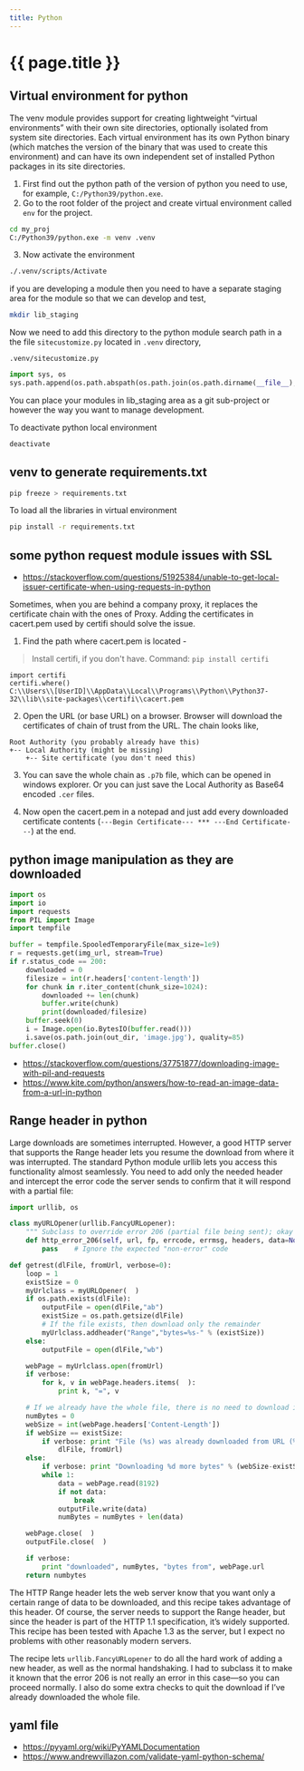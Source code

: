 ```yaml
---
title: Python
---
```


# {{ page.title }}

## Virtual environment for python

The venv module provides support for creating lightweight “virtual environments” with their own site directories, optionally isolated from system site directories. Each virtual environment has its own Python binary (which matches the version of the binary that was used to create this environment) and can have its own independent set of installed Python packages in its site directories.

1. First find out the python
path of the version of python you need to use, for example, ``C:/Python39/python.exe``.
2. Go to the root folder of the project and create virtual environment called ``env`` for the project.
```bash
cd my_proj
C:/Python39/python.exe -m venv .venv
```
3. Now activate the environment
```bash
./.venv/scripts/Activate
```


if you are developing a module then you need to have a separate staging area for the module so that we can develop and test,
```bash
mkdir lib_staging
```

Now we need to add this directory to the python module search path in a the file ``sitecustomize.py``
located in `.venv` directory,

`.venv/sitecustomize.py`
```python
import sys, os
sys.path.append(os.path.abspath(os.path.join(os.path.dirname(__file__), "../lib_staging")))
```

You can place your modules in lib_staging area as a git sub-project or however the way you want to
manage development. 

To deactivate python local environment
```bash
deactivate
```


## venv to generate requirements.txt

```bash
pip freeze > requirements.txt
```

To load all the libraries in virtual environment
```bash
pip install -r requirements.txt
```

## some python request module issues with SSL 

* <https://stackoverflow.com/questions/51925384/unable-to-get-local-issuer-certificate-when-using-requests-in-python>

Sometimes, when you are behind a company proxy, it replaces the certificate chain with the ones of Proxy. Adding the certificates in cacert.pem used by certifi should solve the issue.

  1. Find the path where cacert.pem is located -

> Install certifi, if you don't have. Command: `pip install certifi`

    import certifi
    certifi.where()
    C:\\Users\\[UserID]\\AppData\\Local\\Programs\\Python\\Python37-32\\lib\\site-packages\\certifi\\cacert.pem


  2. Open the URL (or base URL) on a browser. Browser will download the certificates of chain of trust from the URL.
 The chain looks like,

    Root Authority (you probably already have this) 
    +-- Local Authority (might be missing)
        +-- Site certificate (you don't need this)

  3. You can save the whole chain as ``.p7b`` file, which can be opened in windows explorer. Or you can just save the Local Authority as Base64 encoded ``.cer`` files.

  4. Now open the cacert.pem in a notepad and just add every downloaded certificate contents (`---Begin Certificate--- *** ---End Certificate---`) at the end.

 
## python image manipulation as they are downloaded

```python
import os
import io
import requests
from PIL import Image
import tempfile

buffer = tempfile.SpooledTemporaryFile(max_size=1e9)
r = requests.get(img_url, stream=True)
if r.status_code == 200:
    downloaded = 0
    filesize = int(r.headers['content-length'])
    for chunk in r.iter_content(chunk_size=1024):
        downloaded += len(chunk)
        buffer.write(chunk)
        print(downloaded/filesize)
    buffer.seek(0)
    i = Image.open(io.BytesIO(buffer.read()))
    i.save(os.path.join(out_dir, 'image.jpg'), quality=85)
buffer.close()
```

* <https://stackoverflow.com/questions/37751877/downloading-image-with-pil-and-requests>
* <https://www.kite.com/python/answers/how-to-read-an-image-data-from-a-url-in-python>


## Range header in python
Large downloads are sometimes interrupted. However, a good HTTP server that
supports the Range header lets you resume the download from where it was
interrupted. The standard Python module urllib lets you access this
functionality almost seamlessly. You need to add only the needed header and
intercept the error code the server sends to confirm that it will respond with a
partial file:

```python
import urllib, os

class myURLOpener(urllib.FancyURLopener):
    """ Subclass to override error 206 (partial file being sent); okay for us """
    def http_error_206(self, url, fp, errcode, errmsg, headers, data=None):
        pass    # Ignore the expected "non-error" code

def getrest(dlFile, fromUrl, verbose=0):
    loop = 1
    existSize = 0
    myUrlclass = myURLOpener(  )
    if os.path.exists(dlFile):
        outputFile = open(dlFile,"ab")
        existSize = os.path.getsize(dlFile)
        # If the file exists, then download only the remainder
        myUrlclass.addheader("Range","bytes=%s-" % (existSize))
    else:
        outputFile = open(dlFile,"wb")

    webPage = myUrlclass.open(fromUrl)
    if verbose:
        for k, v in webPage.headers.items(  ):
            print k, "=", v

    # If we already have the whole file, there is no need to download it again
    numBytes = 0
    webSize = int(webPage.headers['Content-Length'])
    if webSize == existSize:
        if verbose: print "File (%s) was already downloaded from URL (%s)"%(
            dlFile, fromUrl)
    else:
        if verbose: print "Downloading %d more bytes" % (webSize-existSize)
        while 1:
            data = webPage.read(8192)
            if not data:
                break
            outputFile.write(data)
            numBytes = numBytes + len(data)

    webPage.close(  )
    outputFile.close(  )

    if verbose:
        print "downloaded", numBytes, "bytes from", webPage.url
    return numbytes
```
The HTTP Range header lets the web server know that you want only a certain
range of data to be downloaded, and this recipe takes advantage of this header.
Of course, the server needs to support the Range header, but since the header is
part of the HTTP 1.1 specification, it’s widely supported. This recipe has been
tested with Apache 1.3 as the server, but I expect no problems with other
reasonably modern servers.

The recipe lets `urllib.FancyURLopener` to do all the hard work of adding a new
header, as well as the normal handshaking. I had to subclass it to make it known
that the error 206 is not really an error in this case—so you can proceed
normally. I also do some extra checks to quit the download if I’ve already
downloaded the whole file.


## yaml file
* <https://pyyaml.org/wiki/PyYAMLDocumentation>
* <https://www.andrewvillazon.com/validate-yaml-python-schema/>
